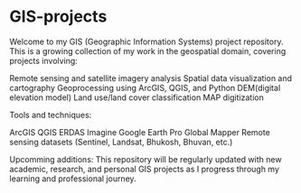 # GIS-projects

Welcome to my GIS (Geographic Information Systems) project repository. This is a growing collection of my work in the geospatial domain, covering projects involving:

Remote sensing and satellite imagery analysis
Spatial data visualization and cartography
Geoprocessing using ArcGIS, QGIS, and Python
DEM(digital elevation model)
Land use/land cover classification
MAP digitization

Tools and techniques:

ArcGIS
QGIS
ERDAS Imagine
Google Earth Pro
Global Mapper
Remote sensing datasets (Sentinel, Landsat, Bhukosh, Bhuvan, etc.)

Upcomming additions:
This repository will be regularly updated with new academic, research, and personal GIS projects as I progress through my learning and professional journey.

